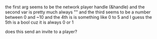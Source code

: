 the first arg seems to be the network player handle (&handle) and the second var is pretty much always "" and the third seems to be a number between 0 and ~10 and the 4th is is something like 0 to 5 and I guess the 5th is a bool cuz it is always 0 or 1

does this send an invite to a player?